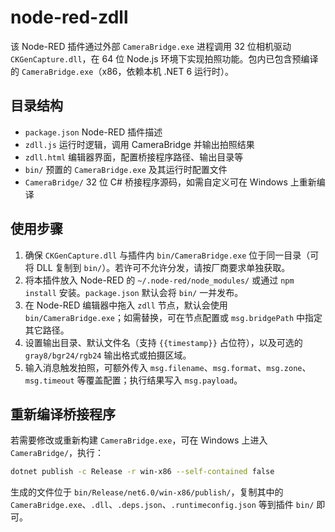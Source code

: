 # node-red-zdll

该 Node-RED 插件通过外部 `CameraBridge.exe` 进程调用 32 位相机驱动 `CKGenCapture.dll`，在 64 位 Node.js 环境下实现拍照功能。包内已包含预编译的 `CameraBridge.exe`（x86，依赖本机 .NET 6 运行时）。

## 目录结构

- `package.json` Node-RED 插件描述
- `zdll.js` 运行时逻辑，调用 CameraBridge 并输出拍照结果
- `zdll.html` 编辑器界面，配置桥接程序路径、输出目录等
- `bin/` 预置的 `CameraBridge.exe` 及其运行时配置文件
- `CameraBridge/` 32 位 C# 桥接程序源码，如需自定义可在 Windows 上重新编译

## 使用步骤

1. 确保 `CKGenCapture.dll` 与插件内 `bin/CameraBridge.exe` 位于同一目录（可将 DLL 复制到 `bin/`）。若许可不允许分发，请按厂商要求单独获取。
2. 将本插件放入 Node-RED 的 `~/.node-red/node_modules/` 或通过 `npm install` 安装。`package.json` 默认会将 `bin/` 一并发布。
3. 在 Node-RED 编辑器中拖入 `zdll` 节点，默认会使用 `bin/CameraBridge.exe`；如需替换，可在节点配置或 `msg.bridgePath` 中指定其它路径。
4. 设置输出目录、默认文件名（支持 `{{timestamp}}` 占位符），以及可选的 `gray8/bgr24/rgb24` 输出格式或拍摄区域。
5. 输入消息触发拍照，可额外传入 `msg.filename`、`msg.format`、`msg.zone`、`msg.timeout` 等覆盖配置；执行结果写入 `msg.payload`。

## 重新编译桥接程序

若需要修改或重新构建 `CameraBridge.exe`，可在 Windows 上进入 `CameraBridge/`，执行：

```bash
dotnet publish -c Release -r win-x86 --self-contained false
```

生成的文件位于 `bin/Release/net6.0/win-x86/publish/`，复制其中的 `CameraBridge.exe`、`.dll`、`.deps.json`、`.runtimeconfig.json` 等到插件 `bin/` 即可。
